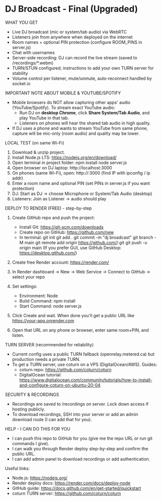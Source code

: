 DJ Broadcast - Final (Upgraded)
=================================

WHAT YOU GET
- Live DJ broadcast (mic or system/tab audio) via WebRTC
- Listeners join from anywhere when deployed on the internet
- Room names + optional PIN protection (configure ROOM_PINS in server.js)
- Chat with usernames
- Server-side recording: DJ can record the live stream (saved to /recordings/*.webm)
- TURN/STUN configured; instructions to add your own TURN server for stability
- Volume control per listener, mute/unmute, auto-reconnect handled by socket.io

IMPORTANT NOTE ABOUT MOBILE & YOUTUBE/SPOTIFY
- Mobile browsers do NOT allow capturing other apps' audio (YouTube/Spotify). To stream exact YouTube audio:
  - Run DJ on **desktop Chrome**, click **Share System/Tab Audio**, and play YouTube in that tab.
  - Listeners on phones will hear the shared tab audio in high quality.
- If DJ uses a phone and wants to stream YouTube from same phone, capture will be mic-only (room audio) and quality may be lower.

LOCAL TEST (on same Wi-Fi)
1. Download & unzip project.
2. Install Node.js LTS: https://nodejs.org/en/download/
3. Open terminal in project folder:
   npm install
   node server.js
4. Open browser on DJ laptop: http://localhost:3000
5. On phones (same Wi-Fi), open: http://<laptop-ip>:3000  (find IP with ipconfig / ip addr)
6. Enter a room name and optional PIN (set PINs in server.js if you want protection)
7. DJ: Start as DJ -> choose Microphone or System/Tab Audio (desktop)
8. Listeners: Join as Listener -> audio should play

DEPLOY TO RENDER (FREE) - step-by-step
1. Create GitHub repo and push the project:
   - Install Git: https://git-scm.com/downloads
   - Create repo on GitHub: https://github.com/new
   - In terminal:
     git init
     git add .
     git commit -m "dj broadcast"
     git branch -M main
     git remote add origin https://github.com/<yourname>/<repo>.git
     git push -u origin main
   (If you prefer GUI, use GitHub Desktop: https://desktop.github.com/)

2. Create free Render account: https://render.com/
3. In Render dashboard -> New -> Web Service -> Connect to GitHub -> select your repo
4. Set settings:
   - Environment: Node
   - Build Command: npm install
   - Start Command: node server.js
5. Click Create and wait. When done you'll get a public URL like https://your-app.onrender.com
6. Open that URL on any phone or browser, enter same room+PIN, and listen.

TURN SERVER (recommended for reliability)
- Current config uses a public TURN fallback (openrelay.metered.ca) but production needs a private TURN.
- To get a TURN server, use coturn on a VPS (DigitalOcean/AWS). Guides:
  - coturn repo: https://github.com/coturn/coturn
  - DigitalOcean tutorial: https://www.digitalocean.com/community/tutorials/how-to-install-and-configure-coturn-on-ubuntu-20-04

SECURITY & RECORDINGS
- Recordings are saved to /recordings on server. Lock down access if hosting publicly.
- To download recordings, SSH into your server or add an admin download route (I can add that for you).

HELP - I CAN DO THIS FOR YOU
- I can push this repo to GitHub for you (give me the repo URL or run git commands I give).
- I can walk you through Render deploy step-by-step and confirm the public URL.
- I can add admin panel to download recordings or add authentication.

Useful links:
- Node.js: https://nodejs.org/
- Render deploy docs: https://render.com/docs/deploy-node
- GitHub guide: https://docs.github.com/en/get-started/quickstart
- coturn TURN server: https://github.com/coturn/coturn

